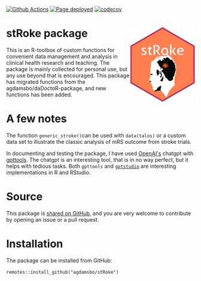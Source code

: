 <!-- badges: start -->
[![Github Actions](https://github.com/agdamsbo/stRoke/actions/workflows/R-CMD-check.yaml/badge.svg)](https://github.com/agdamsbo/stRoke/actions/workflows/R-CMD-check.yaml)
[![Page deployed](https://github.com/agdamsbo/stRoke/actions/workflows/pages/pages-build-deployment/badge.svg)](https://github.com/agdamsbo/stRoke/actions/workflows/pages/pages-build-deployment)
[![codecov](https://codecov.io/github/agdamsbo/stRoke/branch/main/graph/badge.svg?token=U0RBZYSKG5)](https://codecov.io/github/agdamsbo/stRoke)
<!-- badges: end -->

# stRoke package <img src="man/figures/hexlogo.png" align="right" />

This is an R-toolbox of custom functions for convenient data management and analysis in clinical health research and teaching.
The package is mainly collected for personal use, but any use beyond that is encouraged.
This package has migrated functions from the agdamsbo/daDoctoR-package, and new functions has been added.

# A few notes
The function `generic_stroke()`can be used with `data(talos)` or a custom data set to illustrate the classic analysis of mRS outcome from stroke trials.

In documenting and testing the package, I have used [OpenAI's](https://beta.openai.com/overview) chatgpt with [gpttools](https://jameshwade.github.io/gpttools/). The chatgpt is an interesting tool, that is in no way perfect, but it helps with tedious tasks. Both `gpttools` and [`gptstudio`](https://michelnivard.github.io/gptstudio/) are interesting implementations in R and RStudio.

# Source

This package is [shared on GitHub](https://github.com/agdamsbo/stRoke), and you are very welcome to contribute by opening an issue or a pull request.

# Installation

The package can be installed from GitHub:

```
remotes::install_github("agdamsbo/stRoke")
```
